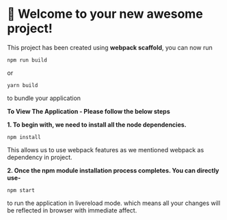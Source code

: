 # 🚀 Welcome to your new awesome project!

This project has been created using **webpack scaffold**, you can now run

```
npm run build
```

or

```
yarn build
```

to bundle your application


**To View The Application - Please follow the below steps**

**1. To begin with, we need to install all the node dependencies.**

```
npm install
```
This allows us to use webpack features as we mentioned webpack as dependency in project.


**2. Once the npm module installation process completes. You can directly use-**

```
npm start
```
to run the application in livereload mode. which means all your changes will be reflected in browser with immediate affect.
